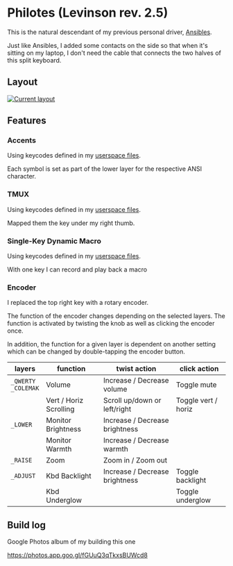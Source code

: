 # Philotes (Levinson rev. 2.5)

This is the natural descendant of my previous personal driver, [Ansibles](../../../nyquist/keymaps/ansibles/).

Just like Ansibles, I added some contacts on the side so that when it's sitting
on my laptop, I don't need the cable that connects the two halves of this split keyboard.

## Layout
[![Current layout](https://i.imgur.com/rgupCqY.png)](http://www.keyboard-layout-editor.com/#/gists/0c8aa037a9bdb55fb7416c1add2a9d01)

## Features
### Accents
Using keycodes defined in my [userspace files](../../../../../users/hokiegeek/readme.md#accents).

Each symbol is set as part of the lower layer for the respective ANSI character.

### TMUX
Using keycodes defined in my [userspace files](../../../../../users/hokiegeek/readme.md#tmux).

Mapped them the key under my right thumb.

### Single-Key Dynamic Macro
Using keycodes defined in my [userspace files](../../../../../users/hokiegeek/readme.md#skdm).

With one key I can record and play back a macro

### Encoder
I replaced the top right key with a rotary encoder.

The function of the encoder changes depending on the selected layers. The function is
activated by twisting the knob as well as clicking the encoder once.

In addition, the function for a given layer is dependent on another
setting which can be changed by double-tapping the encoder button.

| layers | function | twist action | click action |
| ------ | ------ | ------------ | ------------ |
| `_QWERTY`<br>`_COLEMAK` | Volume | Increase / Decrease volume | Toggle mute |
| | Vert / Horiz Scrolling | Scroll up/down or left/right | Toggle vert / horiz |
| `_LOWER` | Monitor Brightness | Increase / Decrease brightness | |
| | Monitor Warmth | Increase / Decrease warmth | |
| `_RAISE` | Zoom | Zoom in / Zoom out | |
| `_ADJUST` | Kbd Backlight | Increase / Decrease brightness | Toggle backlight |
| | Kbd Underglow | | Toggle underglow |

## Build log
Google Photos album of my building this one

https://photos.app.goo.gl/fGUuQ3qTkxsBUWcd8
